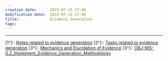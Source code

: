 ```yaml
---
creation date:		2023-07-15 17:48
modification date:	2023-07-15 17:48
title: 				Evidence Generation
tags:
---
```


---
[1^]:: [Notes related to evidence generation](Notes%20related%20to%20evidence%20generation.md)
[2^]:: [Tasks related to evidence generation](Tasks%20related%20to%20evidence%20generation.md)
[3^]:: [Mechanics and Elucidation of Evidence](Mechanics%20and%20Elucidation%20of%20Evidence.md)
[3^]:: [OBJ-MS-0.2_Implement_Evidence_Generation_Methodology](OBJ-MS-0.2_Implement_Evidence_Generation_Methodology.md)

